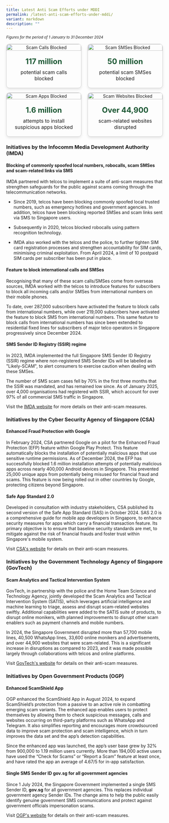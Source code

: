 ```yaml
---
title: Latest Anti Scam Efforts under MDDI
permalink: /latest-anti-scam-efforts-under-mddi/
variant: markdown
description: ""
---
```

<p><em><sub>Figures for the period of 1 January to 31 December 2024</sub></em>
</p>
<div style="display: flex; gap: 20px; justify-content: center; align-items: flex-start;">
  <div style="width: 500px; border: 1px solid #ccc; border-radius: 10px; box-shadow: 0 4px 8px rgba(0, 0, 0, 0.1); overflow: hidden; text-align: center;">
    <img style="width: 100%; height: auto;" alt="Scam Calls Blocked" src="https://www.mddi.gov.sg/images/Scams%20Page/scam_calls.jpg">
    <div style="padding: 20px;">
      <p style="font-size: 24px; font-weight: bold; color: #1a5632; margin: 0;">117 million</p>
      <p style="font-size: 16px; margin: 10px 0 0;">potential scam calls blocked</p>
    </div>
  </div>

  <div style="width: 500px; border: 1px solid #ccc; border-radius: 10px; box-shadow: 0 4px 8px rgba(0, 0, 0, 0.1); overflow: hidden; text-align: center;">
    <img style="width: 100%; height: auto;" alt="Scam SMSes Blocked" src="https://www.mddi.gov.sg/images/Scams%20Page/scam_message.jpg">
    <div style="padding: 20px;">
      <p style="font-size: 24px; font-weight: bold; color: #1a5632; margin: 0;">50 million</p>
      <p style="font-size: 16px; margin: 10px 0 0;">potential scam SMSes blocked</p>
    </div>
  </div>
</div>
<p>
</p><div style="display: flex; gap: 20px; justify-content: center; align-items: flex-start;">
  <div style="width: 500px; border: 1px solid #ccc; border-radius: 10px; box-shadow: 0 4px 8px rgba(0, 0, 0, 0.1); overflow: hidden; text-align: center;">
    <img style="width: 100%; height: auto;" alt="Scam Apps Blocked" src="https://www.mddi.gov.sg/images/Scams%20Page/scam_app.jpg">
    <div style="padding: 20px;">
      <p style="font-size: 24px; font-weight: bold; color: #1a5632; margin: 0;">1.6 million</p>
      <p style="font-size: 16px; margin: 10px 0 0;">attempts to install suspicious apps blocked</p>
    </div>
  </div>

  <div style="width: 500px; border: 1px solid #ccc; border-radius: 10px; box-shadow: 0 4px 8px rgba(0, 0, 0, 0.1); overflow: hidden; text-align: center;">
    <img style="width: 100%; height: auto;" alt="Scam Websites Blocked" src="https://www.mddi.gov.sg/images/Scams%20Page/scam_website.jpg">
    <div style="padding: 20px;">
      <p style="font-size: 24px; font-weight: bold; color: #1a5632; margin: 0;">Over 44,900</p>
      <p style="font-size: 16px; margin: 10px 0 0;">scam-related websites disrupted</p>
    </div>
  </div>
</div>
<h3>Initiatives by the Infocomm Media Development Authority (IMDA)</h3>
<h4>Blocking of commonly spoofed local numbers, robocalls, scam SMSes and scam-related links via SMS</h4>
<p>IMDA partnered with telcos to implement a suite of anti-scam measures
that strengthen safeguards for the public against scams coming through
the telecommunication networks.</p>
<ul data-tight="true" class="tight">
<li>
<p>Since 2019, telcos have been blocking commonly spoofed local trusted numbers,
such as emergency hotlines and government agencies. In addition, telcos
have been blocking reported SMSes and scam links sent via SMS to Singapore
users.</p>
</li>
<li>
<p>Subsequently in 2020, telcos blocked robocalls using pattern recognition
technology.</p>
</li>
<li>
<p>IMDA also worked with the telcos and the police, to further tighten SIM
card registration processes and strengthen accountability for SIM cards,
minimising criminal exploitation. From April 2024, a limit of 10 postpaid
SIM cards per subscriber has been put in place.</p>
</li>
</ul>
<h4>Feature to block international calls and SMSes</h4>
<p>Recognising that many of these scam calls/SMSes come from overseas sources,
IMDA worked with the telcos to introduce features for subscribers to block
all incoming calls and/or SMSes from international numbers on their mobile
phones.</p>
<p>To date, over 287,000 subscribers have activated the feature to block
calls from international numbers, while over 219,000 subscribers have activated
the feature to block SMS from international numbers. This same feature
to block calls from international numbers has since been extended to residential
fixed lines for subscribers of major telco operators in Singapore progressively
since December 2024.</p>
<h4>SMS Sender ID Registry (SSIR) regime</h4>
<p>In 2023, IMDA implemented the full Singapore SMS Sender ID Registry (SSIR)
regime where non-registered SMS Sender IDs will be labelled as "Likely-SCAM",
to alert consumers to exercise caution when dealing with these SMSes.&nbsp;&nbsp;</p>
<p>The number of SMS scam cases fell by 70% in the first three months that
the SSIR was mandated, and has remained low since. As of January 2025,
over 4,000 organisations had registered with SSIR, which account for over
97% of all commercial SMS traffic in Singapore.</p>
<p>Visit the <a href="https://www.imda.gov.sg/how-we-can-help/anti-scam-measures" rel="noopener nofollow" target="_blank">IMDA website</a> for
more details on their anti-scam measures.</p>
<h3>Initiatives by the Cyber Security Agency of Singapore (CSA)</h3>
<h4>Enhanced Fraud Protection with Google</h4>
<p>In February 2024, CSA partnered Google on a pilot for the Enhanced Fraud
Protection (EFP) feature within Google Play Protect. This feature automatically
blocks the installation of potentially malicious apps that use sensitive
runtime permissions. As of December 2024, the EFP has successfully blocked
1.6 million installation attempts of potentially malicious apps across
nearly 400,000 Android devices in Singapore. This prevented 25,000 unique
apps from potentially being misused for financial fraud and scams. This
feature is now being rolled out in other countries by Google, protecting
citizens beyond Singapore.</p>
<h4>Safe App Standard 2.0</h4>
<p>Developed in consultation with industry stakeholders, CSA published its
second version of the Safe App Standard (SAS) in October 2024. SAS 2.0
is a comprehensive guide for mobile app developers in Singapore, to enhance
security measures for apps which carry a financial transaction feature.
Its primary objective is to ensure that baseline security standards are
met, to mitigate against the risk of financial frauds and foster trust
within Singapore's mobile system.</p>
<p>Visit <a href="https://www.csa.gov.sg/" rel="noopener nofollow" target="_blank">CSA's website</a> for
details on their anti-scam measures.</p>
<h3>Initiatives by the Government Technology Agency of Singapore (GovTech)</h3>
<h4>Scam Analytics and Tactical Intervention System</h4>
<p>GovTech, in partnership with the police and the Home Team Science and
Technology Agency, jointly developed the Scam Analytics and Tactical Intervention
System (SATIS), which leverages artificial intelligence and machine learning
to triage, assess and disrupt scam-related websites swiftly. Additional
capabilities were added to the SATIS suite of products, to disrupt online
monikers, with planned improvements to disrupt other scam enablers such
as payment channels and mobile numbers.</p>
<p>In 2024, the Singapore Government disrupted more than 57,700 mobile lines,
40,500 WhatsApp lines, 33,600 online monikers and advertisements, and over
44,900 websites that were scam-related. This is a significant increase
in disruptions as compared to 2023, and it was made possible largely through
collaborations with telcos and online platforms.</p>
<p>Visit <a href="https://www.tech.gov.sg/products-and-services/for-citizens/scam-prevention/" rel="noopener nofollow" target="_blank">GovTech's website</a> for
details on their anti-scam measures.</p>
<h3>Initiatives by Open Government Products (OGP)</h3>
<h4>Enhanced ScamShield App</h4>
<p>OGP enhanced the ScamShield App in August 2024, to expand ScamShield’s
protection from a passive to an active role in combatting emerging scam
variants. The enhanced app enables users to protect themselves by allowing
them to check suspicious messages, calls and websites occurring on third-party
platforms such as WhatsApp and Telegram. It also simplifies reporting and
encourages more crowdsourced data to improve scam protection and scam intelligence,
which in turn improves the data set and the app’s detection capabilities.</p>
<p>Since the enhanced app was launched, the app’s user base grew by 32% from
900,000 to 1.19 million users currently. More than 194,000 active users
have used the “Check for Scams” or “Report a Scam” feature at least once,
and have rated the app an average of 4.67/5 for in-app satisfaction.</p>
<h4>Single SMS Sender ID <strong>gov.sg</strong> for all government agencies</h4>
<p>Since 1 July 2024, the Singapore Government implemented a single SMS Sender
ID, <strong>gov.sg</strong> for all government agencies. This replaces individual
government agency Sender IDs. The change aims to help the public easily
identify genuine government SMS communications and protect against government
officials impersonation scams.</p>
<p>Visit <a href="https://www.open.gov.sg/" rel="noopener nofollow" target="_blank">OGP's website</a> for
details on their anti-scam measures.</p>
<p></p>